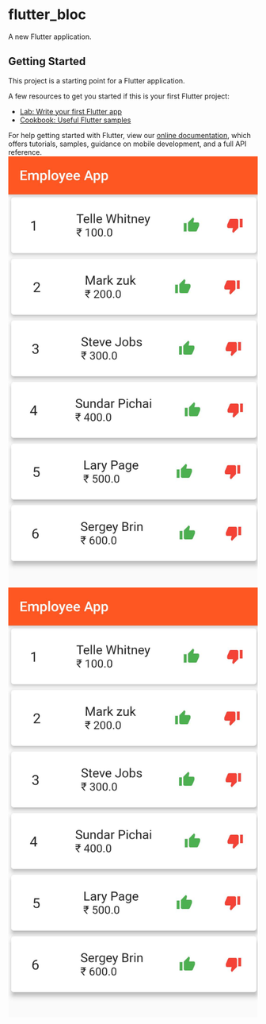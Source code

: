 # flutter_bloc

A new Flutter application.

## Getting Started

This project is a starting point for a Flutter application.

A few resources to get you started if this is your first Flutter project:

- [Lab: Write your first Flutter app](https://flutter.dev/docs/get-started/codelab)
- [Cookbook: Useful Flutter samples](https://flutter.dev/docs/cookbook)

For help getting started with Flutter, view our
[online documentation](https://flutter.dev/docs), which offers tutorials,
samples, guidance on mobile development, and a full API reference.
![ScreenShot](https://github.com/sunitapt/Employee_Salary_Bloc/blob/main/employeeblocimage.jpg)
![ScreenShot](https://github.com/sunitapt/Employee_Salary_Bloc/blob/main/employeeblocimage.jpg)
